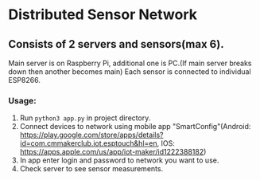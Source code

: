 # Distributed Sensor Network
## Consists of 2 servers and sensors(max 6).
Main server is on Raspberry Pi, additional one is PC.(If main server breaks down then another becomes main)
Each sensor is connected to individual ESP8266.

### Usage:
1. Run ```python3 app.py``` in project directory.
2. Connect devices to network using mobile app "SmartConfig"(Android: https://play.google.com/store/apps/details?id=com.cmmakerclub.iot.esptouch&hl=en, IOS: https://apps.apple.com/us/app/iot-maker/id1222388182)
3. In app enter login and password to network you want to use.
4. Check server to see sensor measurements.
